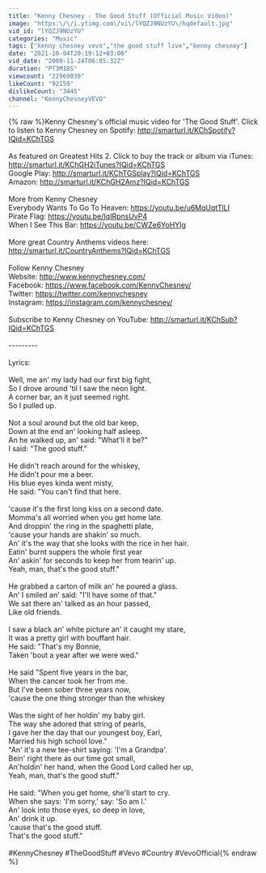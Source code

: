 ```yaml
---
title: "Kenny Chesney - The Good Stuff (Official Music Video)"
image: "https:\/\/i.ytimg.com\/vi\/lYQZJ9NUzYU\/hqdefault.jpg"
vid_id: "lYQZJ9NUzYU"
categories: "Music"
tags: ["kenny chesney vevo","the good stuff live","kenny chesney"]
date: "2021-10-04T20:19:12+03:00"
vid_date: "2009-11-24T06:05:32Z"
duration: "PT3M18S"
viewcount: "22969039"
likeCount: "92159"
dislikeCount: "3445"
channel: "KennyChesneyVEVO"
---
```

{% raw %}Kenny Chesney's official music video for 'The Good Stuff'. Click to listen to Kenny Chesney on Spotify: <a rel="nofollow" target="blank" href="http://smarturl.it/KChSpotify?IQid=KChTGS">http://smarturl.it/KChSpotify?IQid=KChTGS</a><br /><br />As featured on Greatest Hits 2. Click to buy the track or album via iTunes: <a rel="nofollow" target="blank" href="http://smarturl.it/KChGH2iTunes?IQid=KChTGS">http://smarturl.it/KChGH2iTunes?IQid=KChTGS</a><br />Google Play: <a rel="nofollow" target="blank" href="http://smarturl.it/KChTGSplay?IQid=KChTGS">http://smarturl.it/KChTGSplay?IQid=KChTGS</a><br />Amazon: <a rel="nofollow" target="blank" href="http://smarturl.it/KChGH2Amz?IQid=KChTGS">http://smarturl.it/KChGH2Amz?IQid=KChTGS</a><br /><br />More from Kenny Chesney<br />Everybody Wants To Go To Heaven: <a rel="nofollow" target="blank" href="https://youtu.be/u6MqUqtTlLI">https://youtu.be/u6MqUqtTlLI</a><br />Pirate Flag: <a rel="nofollow" target="blank" href="https://youtu.be/IqIRpnsUvP4">https://youtu.be/IqIRpnsUvP4</a><br />When I See This Bar: <a rel="nofollow" target="blank" href="https://youtu.be/CWZe6YoHYIg">https://youtu.be/CWZe6YoHYIg</a><br /><br />More great Country Anthems videos here: <a rel="nofollow" target="blank" href="http://smarturl.it/CountryAnthems?IQid=KChTGS">http://smarturl.it/CountryAnthems?IQid=KChTGS</a><br /><br />Follow Kenny Chesney<br />Website: <a rel="nofollow" target="blank" href="http://www.kennychesney.com/">http://www.kennychesney.com/</a><br />Facebook: <a rel="nofollow" target="blank" href="https://www.facebook.com/KennyChesney/">https://www.facebook.com/KennyChesney/</a><br />Twitter: <a rel="nofollow" target="blank" href="https://twitter.com/kennychesney">https://twitter.com/kennychesney</a><br />Instagram: <a rel="nofollow" target="blank" href="https://instagram.com/kennychesney/">https://instagram.com/kennychesney/</a><br /><br />Subscribe to Kenny Chesney on YouTube: <a rel="nofollow" target="blank" href="http://smarturl.it/KChSub?IQid=KChTGS">http://smarturl.it/KChSub?IQid=KChTGS</a><br /><br />---------<br /><br />Lyrics:<br /><br />Well, me an' my lady had our first big fight,<br />So I drove around 'til I saw the neon light.<br />A corner bar, an it just seemed right.<br />So I pulled up.<br /><br />Not a soul around but the old bar keep,<br />Down at the end an' looking half asleep.<br />An he walked up, an' said: &quot;What'll it be?&quot;<br />I said: &quot;The good stuff.&quot;<br /><br />He didn't reach around for the whiskey,<br />He didn't pour me a beer.<br />His blue eyes kinda went misty,<br />He said: &quot;You can't find that here.<br /><br />'cause it's the first long kiss on a second date.<br />Momma's all worried when you get home late.<br />And droppin' the ring in the spaghetti plate,<br />'cause your hands are shakin' so much.<br />An' it's the way that she looks with the rice in her hair.<br />Eatin' burnt suppers the whole first year<br />An' askin' for seconds to keep her from tearin' up.<br />Yeah, man, that's the good stuff.&quot;<br /><br />He grabbed a carton of milk an' he poured a glass.<br />An' I smiled an' said: &quot;I'll have some of that.&quot;<br />We sat there an' talked as an hour passed,<br />Like old friends.<br /><br />I saw a black an' white picture an' it caught my stare,<br />It was a pretty girl with bouffant hair.<br />He said: &quot;That's my Bonnie,<br />Taken 'bout a year after we were wed.&quot;<br /><br />He said &quot;Spent five years in the bar,<br />When the cancer took her from me.<br />But I've been sober three years now,<br />'cause the one thing stronger than the whiskey<br /><br />Was the sight of her holdin' my baby girl.<br />The way she adored that string of pearls,<br />I gave her the day that our youngest boy, Earl,<br />Married his high school love.&quot;<br />&quot;An' it's a new tee-shirt saying: 'I'm a Grandpa'.<br />Bein' right there as our time got small,<br />An'holdin' her hand, when the Good Lord called her up,<br />Yeah, man, that's the good stuff.&quot;<br /><br />He said: &quot;When you get home, she'll start to cry.<br />When she says: 'I'm sorry,' say: 'So am I.'<br />An' look into those eyes, so deep in love,<br />An' drink it up.<br />'cause that's the good stuff.<br />That's the good stuff.&quot;<br /><br />#KennyChesney #TheGoodStuff #Vevo #Country #VevoOfficial{% endraw %}
